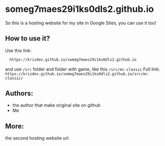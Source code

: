# someg7maes29i1ks0dls2.github.io 

So this is a hosting website for my site in Google Sites, you can use it too!

## How to use it?
Use this link:
```bash
  https://krizdev.github.io/someg7maes29i1ks0dls2.github.io
```
and use ```/src``` folder and folder with game, like this ```/src/mc-classic```  Full link: ```https://krizdev.github.io/someg7maes29i1ks0dls2.github.io/src/mc-classic/```
## Authors:

- the author that make original site on github
- Me
## More:
the second hosting website url:

